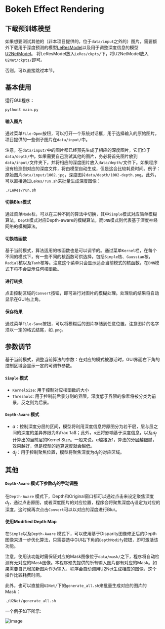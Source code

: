 # Bokeh Effect Rendering

## 下载预训练模型
如果想要测试其他的（非本项目提供的，位于`data/input`之外的）图片，需要额外下载用于深度预测的模型[LeResModel](https://disk.pku.edu.cn:443/link/DBA221915F86D88B0F262708F4F2D4D0)以及用于调整深度信息的模型[U2NetModel](https://disk.pku.edu.cn:443/link/91757D41C92EBFD1A7042E8682E73CC7)。
将LeResModel放入`LeRes/ckpts/`下，将U2NetModel放入`U2Net/ckpts/`即可。

否则，可以直接跳过本节。

## 基本使用
运行GUI程序：
```bash
python3 main.py
```
#### 输入图片

通过菜单`File-Open`按钮，可以打开一个系统对话框，用于选择输入的原始图片。项目提供的一些例子图片在`data/input/`中。

注意，在`data/input/`中的图片都已经预先生成了相应的深度图片，它们位于`data/depth/`中。如果需要自己测试其他的图片，务必将首先图片放到`data/input/`文件夹下，并将相应的深度图片放入`data/depth/`文件下。如果程序没有检测到对应的深度文件，将由模型自动生成，但是这会比较耗费时间。例子：原始图片`data/input/1002.jpg`，深度图片`data/depth/1002-depth.png`。此外，可以直接通过`LeRes/run.sh`来批量生成深度图像：

```bash
./LeRes/run.sh
```
#### 切换Blur模式
通过菜单`Mode`栏，可以在三种不同的算法中切换，其中`Simple`模式对应简单模糊算法，`Depth`模式对应Depth-aware的模糊算法，而`DNN`模式则代表基于深度神经网络的模糊算法。

#### 切换核函数

基于当前模式，算法适用的核函数也是可以调节的。通过菜单`Kernel`栏，在每个不同的模式下，有一些不同的核函数可供选择，包括`Simple`核、`Gaussian`核，`Radial`核以及`Tanh`核等。注意这个菜单只会显示适合当前模式的核函数，在`DNN`模式下将不会显示任何核函数。

#### 进行转换

点击控制区域的`Convert`按钮，即可进行对图片的模糊处理。处理后的结果将自动显示在GUI右上角。

#### 保存结果

通过菜单`File-Save`按钮，可以将模糊后的图片存储到任意位置。注意图片的名字须以一定的格式结尾，如`.png`。

## 参数调节

基于当前模式，调整当前算法的参数：在对应的模式被激活时，GUI界面右下角的控制区域会显示一定的可调节参数。

#### `Simple` 模式

- `KernelSize`: 用于控制对应核函数的大小
- `Threshold`: 用于控制前后景分割的界限，深度低于界限的像素将被分类为前景，反之则为后景。


#### `Depth-Aware` 模式

- $a$：控制深度分层的区间，模型将利用深度信息将原图分为若干层，层与层之间的深度的差异界限为$\frac 1a$；此外，$a$还将影响基于深度信息，以及$d_f$计算出的当前层的Kernel Size。一般来说，$a$越接近1，算法的分层越细腻，效果越好，但是模型的运算速度就会越低。
- $d_f$：用于控制聚焦位置，模型将聚焦深度为$d_f$的对应区域。

## 其他

#### `Depth-Aware` 模式下参数$d_f$的手动调整

在`Depth-Aware` 模式下，Depth和Original窗口都可以通过点击来设定聚焦深度$d_f$，通过点击原图，或者深度图片的对应位置，程序会将聚焦深度$d_f$设定为对应的深度，这时候再次点击`Convert`可以以对应的深度进行Blur。

#### 使用Modified Depth Map

在`Simple`以及`Depth-Aware` 模式下，可以使用基于Disparity图像修正后的Depth图像来进一步优化算法，只需要选中GUI右下角的`DepthModify`按钮，即可激活该功能。

注意，使用该功能时需保证对应的Mask图像位于`data/mask/`之下，程序将自动检测有无对应的Mask图像。本程序预先提供的所有输入图片都有对应的Mask。如果需要自己增加新图片作为输入，程序会自动调用U2Net生成相应的图像，这个操作比较耗费时间。

此外，也可以直接用`U2Net/`下的`generate_all.sh`来批量生成对应的图片的Mask：

```bash
./U2Net/generate_all.sh
```
一个例子如下所示:

![image](https://pimags.oss-cn-beijing.aliyuncs.com/uPic/df-range.gif)